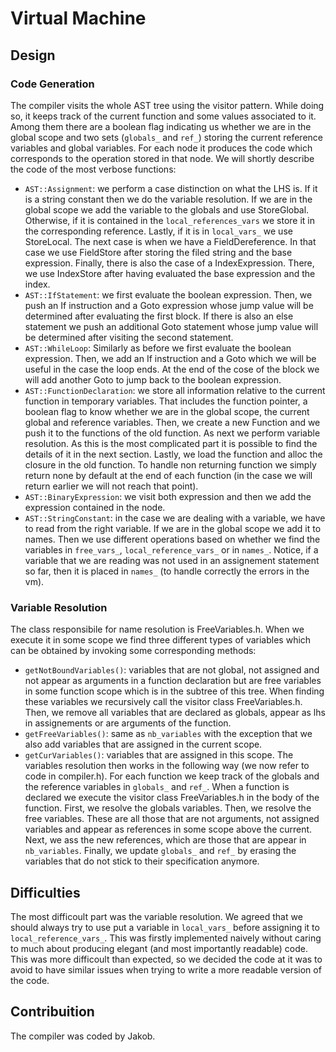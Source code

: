 # Virtual Machine

## Design
### Code Generation
The compiler visits the whole AST tree using the visitor pattern. While doing so, it keeps track of the current function and some values associated to it. Among them there are a boolean flag indicating us whether we are in the global scope and two sets (`globals_` and `ref_`) storing the current reference variables and global variables.
For each node it produces the code which corresponds to the operation stored in that node. We will shortly describe the code of the most verbose functions:
- `AST::Assignment`: we perform a case distinction on what the LHS is. If it is a string constant then we do the variable resolution. If we are in the global scope we add the variable to the globals and use StoreGlobal. Otherwise, if it is contained in the `local_references_vars` we store it in the corresponding reference. Lastly, if it is in `local_vars_` we use StoreLocal. The next case is when we have a FieldDereference. In that case we use FieldStore after storing the filed string and the base expression. Finally, there is also the case of a IndexExpression. There, we use IndexStore after having evaluated the base expression and the index.
- `AST::IfStatement`: we first evaluate the boolean expression. Then, we push an If instruction and a Goto expression whose jump value will be determined after evaluating the first block. If there is also an else statement we push an additional Goto statement whose jump value will be determined after visiting the second statement.
- `AST::WhileLoop`: Similarly as before we first evaluate the boolean expression. Then, we add an If instruction and a Goto which we will be useful in the case the loop ends. At the end of the cose of the block we will add another Goto to jump back to the boolean expression.
- `AST::FunctionDeclaration`: we store all information relative to the current function in temporary variables. That includes the function pointer, a boolean flag to know whether we are in the global scope, the current global and reference variables. Then, we create a new Function and we push it to the functions of the old function. As next we perform variable resolution. As this is the most complicated part it is possible to find the details of it in the next section. Lastly, we load the function and alloc the closure in the old function. To handle non returning function we simply return none by default at the end of each function (in the case we will return earlier we will not reach that point).
- `AST::BinaryExpression`: we visit both expression and then we add the expression contained in the node.
- `AST::StringConstant`: in the case we are dealing with a variable, we have to read from the right variable. If we are in the global scope we add it to names. Then we use different operations based on whether we find the variables in `free_vars_`, `local_reference_vars_` or in `names_`. Notice, if a variable that we are reading was not used in an assignement statement so far, then it is placed in `names_` (to handle correctly the errors in the vm).

### Variable Resolution
The class responsibile for name resolution is FreeVariables.h. When we execute it in some scope we find three different types of variables which can be obtained by invoking some corresponding methods:
- `getNotBoundVariables()`: variables that are not global, not assigned and not appear as arguments in a function declaration but are free variables in some function scope which is in the subtree of this tree. When finding these variables we recursively call the visitor class FreeVariables.h. Then, we remove all variables that are declared as globals, appear as lhs in assignements or are arguments of the function.
- `getFreeVariables()`: same as `nb_variables` with the exception that we also add variables that are assigned in the current scope.
- `getCurVariables()`: variables that are assigned in this scope.
The variables resolution then works in the following way (we now refer to code in compiler.h). For each function we keep track of the globals and the reference variables in `globals_` and `ref_`. When a function is declared we execute the visitor class FreeVariables.h in the body of the function. First, we resolve the globals variables. Then, we resolve the free variables. These are all those that are not arguments, not assigned variables and appear as references in some scope above the current. Next, we ass the new references, which are those that are appear in `nb_variables`. Finally, we update `globals_` and `ref_` by erasing the variables that do not stick to their specification anymore.

## Difficulties
The most difficoult part was the variable resolution. We agreed that we should always try to use put a variable in `local_vars_` before assigning it to `local_reference_vars_`. This was firstly implemented naively without caring to much about producing elegant (and most importantly readable) code. This was more difficoult than expected, so we decided the code at it was to avoid to have similar issues when trying to write a more readable version of the code. 


## Contribuition
The compiler was coded by Jakob.

